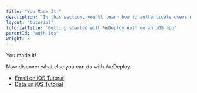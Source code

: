 ```yaml
---
title: "You Made It!"
description: "In this section, you'll learn how to authenticate users on an iOS app using the WeDeploy Swift API Client."
layout: "tutorial"
tutorialTitle: "Getting started with WeDeploy Auth on an iOS app"
parentId: "auth-ios"
weight: 8
---
```


<div class="notfound">
	<div class="notfound-icon">
		<span class="icon-16-thumb-up"></span>
	</div>
	<p class="notfound-text">You made it!</p>
	<p>Now discover what else you can do with WeDeploy.</p>
	<ul class="checklist">
		<li><a href="/tutorials/email-ios/get-started/">Email on iOS Tutorial</a></li>
		<li><a href="/tutorials/data-ios/get-started/">Data on iOS Tutorial</a></li>
	</ul>
</div>
